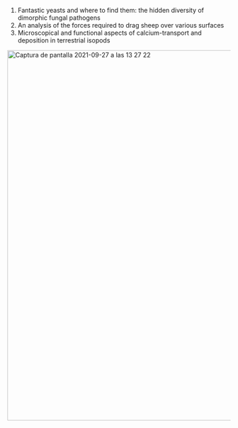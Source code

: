 1. Fantastic yeasts and where to find them: the hidden diversity of dimorphic fungal pathogens
2. An analysis of the forces required to drag sheep over various surfaces
3. Microscopical and functional aspects of calcium-transport and deposition in terrestrial isopods

<img width="836" alt="Captura de pantalla 2021-09-27 a las 13 27 22" src="https://user-images.githubusercontent.com/91377171/134901184-a95cd3c3-5484-4bfc-85ce-5ba9ff2a525c.png">
